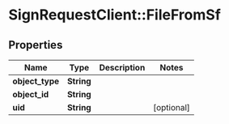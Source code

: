 # SignRequestClient::FileFromSf

## Properties
Name | Type | Description | Notes
------------ | ------------- | ------------- | -------------
**object_type** | **String** |  | 
**object_id** | **String** |  | 
**uid** | **String** |  | [optional] 


